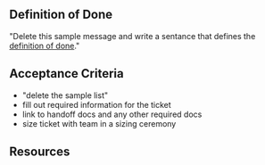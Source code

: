 <!--- Provide 1 Sentance Definition of Done -->
## Definition of Done
"Delete this sample message and write a sentance that defines the [definition of done](https://www.leadingagile.com/2017/02/definition-of-done/)."

<!--- Provide List of Acceptance Criteria-->
## Acceptance Criteria
- "delete the sample list"
- fill out required information for the ticket
- link to handoff docs and any other required docs
- size ticket with team in a sizing ceremony

<!-- Provide Link to Hand Off Doc (e.g., epic, specification, design docs) -->
## Resources


<!-- Provide Ticket Size/Weight in T-Shirt Size
    S = 2
    M = 3
    L = 5
    XL = 8
    XXL = 13 (consider making braking down into smaller parts)
 -->
